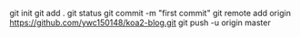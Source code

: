 git init
git add .
git status
git commit -m "first commit"
git remote add origin https://github.com/ywc150148/koa2-blog.git
git push -u origin master